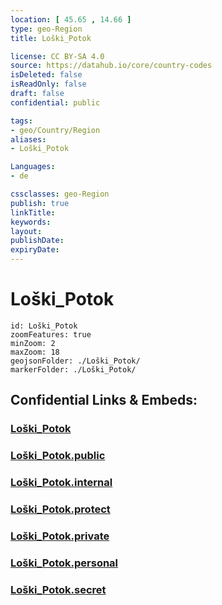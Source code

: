 ```yaml
---
location: [ 45.65 , 14.66 ] 
type: geo-Region
title: Loški_Potok

license: CC BY-SA 4.0
source: https://datahub.io/core/country-codes
isDeleted: false
isReadOnly: false
draft: false
confidential: public

tags:
- geo/Country/Region
aliases:
- Loški_Potok

Languages:
- de

cssclasses: geo-Region
publish: true
linkTitle: 
keywords: 
layout: 
publishDate: 
expiryDate: 
---
```


# Loški_Potok

```leaflet
id: Loški_Potok
zoomFeatures: true 
minZoom: 2 
maxZoom: 18
geojsonFolder: ./Loški_Potok/
markerFolder: ./Loški_Potok/
```


## Confidential Links & Embeds: 

### [Loški_Potok](/_Standards/Earth/Continent/Europe/Europe~Central/Slovenia/Regions~Slovenia/Jugovzhodna_Slovenija/counties~Jugovzhodna_Slovenija/Loški_Potok.md) 

### [Loški_Potok.public](/_public/Earth/Continent/Europe/Europe~Central/Slovenia/Regions~Slovenia/Jugovzhodna_Slovenija/counties~Jugovzhodna_Slovenija/Loški_Potok.public.md) 

### [Loški_Potok.internal](/_internal/Earth/Continent/Europe/Europe~Central/Slovenia/Regions~Slovenia/Jugovzhodna_Slovenija/counties~Jugovzhodna_Slovenija/Loški_Potok.internal.md) 

### [Loški_Potok.protect](/_protect/Earth/Continent/Europe/Europe~Central/Slovenia/Regions~Slovenia/Jugovzhodna_Slovenija/counties~Jugovzhodna_Slovenija/Loški_Potok.protect.md) 

### [Loški_Potok.private](/_private/Earth/Continent/Europe/Europe~Central/Slovenia/Regions~Slovenia/Jugovzhodna_Slovenija/counties~Jugovzhodna_Slovenija/Loški_Potok.private.md) 

### [Loški_Potok.personal](/_personal/Earth/Continent/Europe/Europe~Central/Slovenia/Regions~Slovenia/Jugovzhodna_Slovenija/counties~Jugovzhodna_Slovenija/Loški_Potok.personal.md) 

### [Loški_Potok.secret](/_secret/Earth/Continent/Europe/Europe~Central/Slovenia/Regions~Slovenia/Jugovzhodna_Slovenija/counties~Jugovzhodna_Slovenija/Loški_Potok.secret.md)

